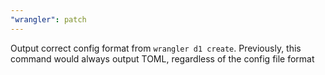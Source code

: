 ```yaml
---
"wrangler": patch
---
```


Output correct config format from `wrangler d1 create`. Previously, this command would always output TOML, regardless of the config file format
